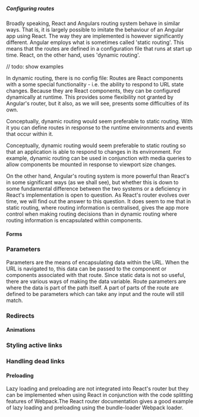 
##### Configuring routes
Broadly speaking, React and Angulars routing system behave in similar ways.
That is, it is largely possible to imitate the behaviour of an Angular app using React.
The way they are implemented is however significantly different.
Angular employs what is sometimes called 'static routing'. 
This means that the routes are defined in a configuration file that runs at start up time. 
React, on the other hand, uses 'dynamic routing'. 
   
//  todo: show examples

In dynamic routing, there is no config file: Routes are React components with a some special functionality - i.e. 
the ability to respond to URL state changes. 
Because they are React components, they can be configured dynamically at runtime. 
This provides some flexibility not granted by Angular's router, but it also, as we will see, presents some difficulties of its own.

Conceptually, dynamic routing would seem preferable to static routing. With it you can define routes in response to the runtime environments and events that occur within it. 

Conceptually, dynamic routing would seem preferable to static routing so that an application is able to respond to changes in its environment.
For example, dynamic routing can be used in conjunction with media queries to allow components be mounted in response to viewport size changes.

On the other hand, Angular's routing system is more powerful than React's in some significant ways (as we shall see), but whether this is down to some fundamental difference between the two systems or a deficiency in React's implementation is open to question. As React's router evolves over time, we will find out the answer to this question.
It does seem to me that in static routing, where routing information is centralised, gives the app more control when making routing decisions than in dynamic routing where routing information is encapsulated within components.


#### Forms



### Parameters
Parameters are the means of encapsulating data within the URL. When the URL is navigated to, this data can be passed to the component or components associated with that route. Since static data is not so useful, there are various ways of making the data variable.
Route parameters are where the data is part of the path itself. A part of parts of the route are defined to be parameters which can take any input and the route will still match.

### Redirects


#### Animations

### Styling active links  

### Handling dead links

#### Preloading
Lazy loading and preloading are not integrated into React's router but they can be implemented when using React in conjunction with the code splitting features of Webpack.The React router documentation gives a good example of lazy loading and preloading using the bundle-loader Webpack loader.



